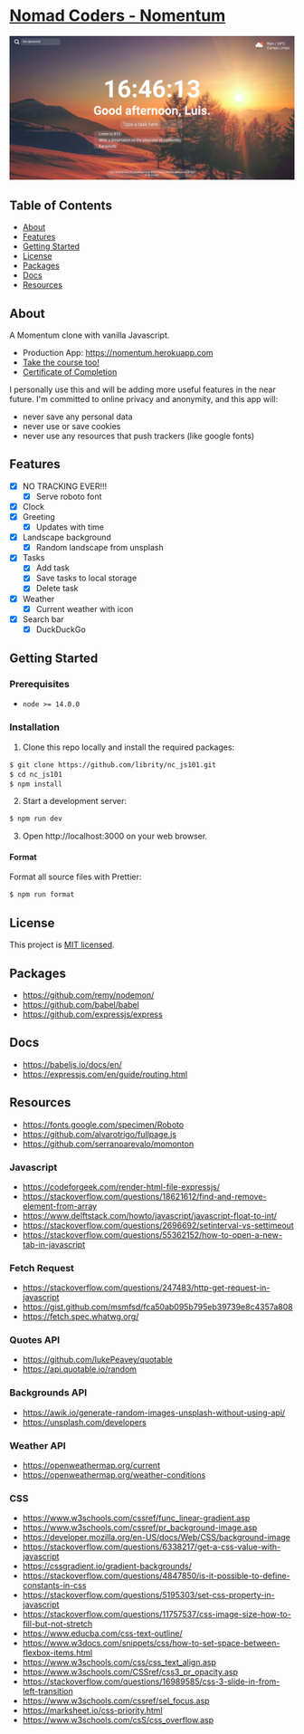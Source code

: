 # [Nomad Coders - Nomentum](https://nomadcoders.co/javascript-for-beginners)

<p align="center">
  <img src=".github/demo.png">
</p>

## Table of Contents

- [About](#about)
- [Features](#features)
- [Getting Started](#getting_started)
- [License](#license)
- [Packages](#packages)
- [Docs](#docs)
- [Resources](#resources)

## About <a name = "about"></a>

A Momentum clone with vanilla Javascript.

- Production App: https://nomentum.herokuapp.com
- [Take the course too!](https://nomadcoders.co/javascript-for-beginners)
- [Certificate of Completion](https://nomadcoders.co/certs/5be235d7-9445-42b8-9de5-be8da41cc084)

I personally use this
and will be adding more useful features in the near future.
I'm committed to online privacy and anonymity, and this app will:
- never save any personal data
- never use or save cookies
- never use any resources that push trackers (like google fonts)

## Features <a name = "features"></a>

- [x] NO TRACKING EVER!!!
  - [x] Serve roboto font
- [x] Clock
- [x] Greeting
  - [x] Updates with time 
- [x] Landscape background
  - [x] Random landscape from unsplash
- [x] Tasks
  - [x] Add task
  - [x] Save tasks to local storage
  - [x] Delete task
- [x] Weather
  - [x] Current weather with icon
- [x] Search bar
  - [x] DuckDuckGo

## Getting Started <a name = "getting_started"></a>

### Prerequisites

- `node >= 14.0.0`

### Installation

1. Clone this repo locally and install the required packages:

```bash
$ git clone https://github.com/librity/nc_js101.git
$ cd nc_js101
$ npm install
```

2. Start a development server:

```bash
$ npm run dev
```

3. Open http://localhost:3000 on your web browser.

#### Format

Format all source files with Prettier:

```bash
$ npm run format
```

## License <a name = "license"></a>

This project is [MIT licensed](LICENSE).

## Packages <a name = "packages"></a>

- https://github.com/remy/nodemon/
- https://github.com/babel/babel
- https://github.com/expressjs/express

## Docs <a name = "docs"></a>

- https://babeljs.io/docs/en/
- https://expressjs.com/en/guide/routing.html

## Resources <a name = "resources"></a>

- https://fonts.google.com/specimen/Roboto
- https://github.com/alvarotrigo/fullpage.js
- https://github.com/serranoarevalo/momonton

### Javascript

- https://codeforgeek.com/render-html-file-expressjs/
- https://stackoverflow.com/questions/18621612/find-and-remove-element-from-array
- https://www.delftstack.com/howto/javascript/javascript-float-to-int/
- https://stackoverflow.com/questions/2696692/setinterval-vs-settimeout
- https://stackoverflow.com/questions/55362152/how-to-open-a-new-tab-in-javascript

### Fetch Request

- https://stackoverflow.com/questions/247483/http-get-request-in-javascript
- https://gist.github.com/msmfsd/fca50ab095b795eb39739e8c4357a808
- https://fetch.spec.whatwg.org/

### Quotes API

- https://github.com/lukePeavey/quotable
- https://api.quotable.io/random

### Backgrounds API

- https://awik.io/generate-random-images-unsplash-without-using-api/
- https://unsplash.com/developers

### Weather API

- https://openweathermap.org/current
- https://openweathermap.org/weather-conditions

### CSS

- https://www.w3schools.com/cssref/func_linear-gradient.asp
- https://www.w3schools.com/cssref/pr_background-image.asp
- https://developer.mozilla.org/en-US/docs/Web/CSS/background-image
- https://stackoverflow.com/questions/6338217/get-a-css-value-with-javascript
- https://cssgradient.io/gradient-backgrounds/
- https://stackoverflow.com/questions/4847850/is-it-possible-to-define-constants-in-css
- https://stackoverflow.com/questions/5195303/set-css-property-in-javascript
- https://stackoverflow.com/questions/11757537/css-image-size-how-to-fill-but-not-stretch
- https://www.educba.com/css-text-outline/
- https://www.w3docs.com/snippets/css/how-to-set-space-between-flexbox-items.html
- https://www.w3schools.com/css/css_text_align.asp
- https://www.w3schools.com/CSSref/css3_pr_opacity.asp
- https://stackoverflow.com/questions/16989585/css-3-slide-in-from-left-transition
- https://www.w3schools.com/cssref/sel_focus.asp
- https://marksheet.io/css-priority.html
- https://www.w3schools.com/csS/css_overflow.asp
